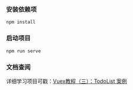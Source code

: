 ### 安装依赖项
```
npm install
```

### 启动项目
```
npm run serve
```
### 文档查阅
详细学习项目可戳：[Vuex教程（三）：TodoList 案例](https://github.com/OzzieNicholas/Blog/issues/52)
